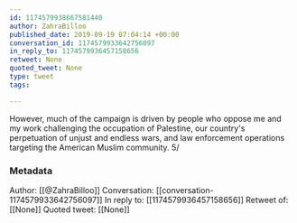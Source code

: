 ```yaml
---
id: 1174579938667581440
author: ZahraBilloo
published_date: 2019-09-19 07:04:14 +00:00
conversation_id: 1174579933642756097
in_reply_to: 1174579936457158656
retweet: None
quoted_tweet: None
type: tweet
tags:

---
```


However, much of the campaign is driven by people who oppose me and my work challenging the occupation of Palestine, our country's perpetuation of unjust and endless wars, and law enforcement operations targeting the American Muslim community. 5/

### Metadata

Author: [[@ZahraBilloo]]
Conversation: [[conversation-1174579933642756097]]
In reply to: [[1174579936457158656]]
Retweet of: [[None]]
Quoted tweet: [[None]]
